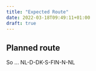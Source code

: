 ```yaml
---
title: "Expected Route"
date: 2022-03-18T09:49:11+01:00
draft: true
---
```


## Planned route
So ...
NL-D-DK-S-FIN-N-NL
